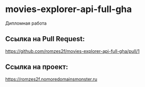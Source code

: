 # movies-explorer-api-full-gha
Дипломная работа

## Ccылка на Pull Request:
https://github.com/romzes2f/movies-explorer-api-full-gha/pull/1

## Ссылка на проект:
https://romzes2f.nomoredomainsmonster.ru